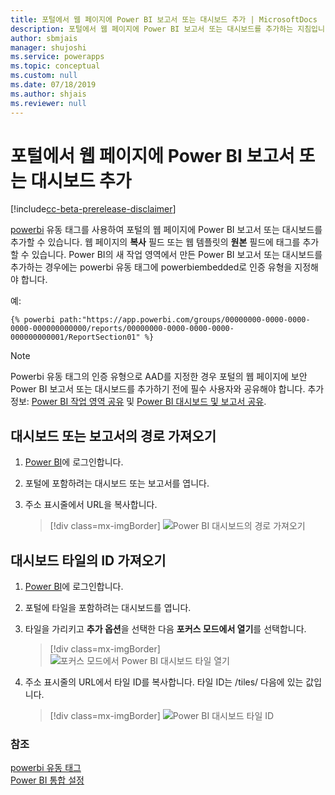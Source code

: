 ```yaml
---
title: 포털에서 웹 페이지에 Power BI 보고서 또는 대시보드 추가 | MicrosoftDocs
description: 포털에서 웹 페이지에 Power BI 보고서 또는 대시보드를 추가하는 지침입니다.
author: sbmjais
manager: shujoshi
ms.service: powerapps
ms.topic: conceptual
ms.custom: null
ms.date: 07/18/2019
ms.author: shjais
ms.reviewer: null
---
```



# <a name="add-a-power-bi-report-or-dashboard-to-a-web-page-in-portal"></a>포털에서 웹 페이지에 Power BI 보고서 또는 대시보드 추가

[!include[cc-beta-prerelease-disclaimer](../../../includes/cc-beta-prerelease-disclaimer.md)]

[powerbi](../liquid/portals-entity-tags.md#powerbi) 유동 태그를 사용하여 포털의 웹 페이지에 Power BI 보고서 또는 대시보드를 추가할 수 있습니다. 웹 페이지의 **복사** 필드 또는 웹 템플릿의 **원본** 필드에 태그를 추가할 수 있습니다. Power BI의 새 작업 영역에서 만든 Power BI 보고서 또는 대시보드를 추가하는 경우에는 powerbi 유동 태그에 powerbiembedded로 인증 유형을 지정해야 합니다.

예: 

```
{% powerbi path:"https://app.powerbi.com/groups/00000000-0000-0000-0000-000000000000/reports/00000000-0000-0000-0000-000000000001/ReportSection01" %}
```

> [!NOTE]
> Powerbi 유동 태그의 인증 유형으로 AAD를 지정한 경우 포털의 웹 페이지에 보안 Power BI 보고서 또는 대시보드를 추가하기 전에 필수 사용자와 공유해야 합니다. 추가 정보: [Power BI 작업 영역 공유](https://docs.microsoft.com/en-us/power-bi/service-how-to-collaborate-distribute-dashboards-reports#collaborate-with-coworkers-in-an-app-workspace) 및 [Power BI 대시보드 및 보고서 공유](https://docs.microsoft.com/en-us/power-bi/service-share-dashboards).

## <a name="get-the-path-of-a-dashboard-or-report"></a>대시보드 또는 보고서의 경로 가져오기

1.  [Power BI](https://powerbi.microsoft.com/)에 로그인합니다.

2.  포털에 포함하려는 대시보드 또는 보고서를 엽니다.

3.  주소 표시줄에서 URL을 복사합니다.

    > [!div class=mx-imgBorder]
    > ![Power BI 대시보드의 경로 가져오기](../media/powerbi-dashboard-url.png "Power BI 대시보드의 경로 가져오기")

## <a name="get-the-id-of-a-dashboard-tile"></a>대시보드 타일의 ID 가져오기

1.  [Power BI](https://powerbi.microsoft.com/)에 로그인합니다.

2.  포털에 타일을 포함하려는 대시보드를 엽니다.

3.  타일을 가리키고 **추가 옵션**을 선택한 다음 **포커스 모드에서 열기**를 선택합니다.

    > [!div class=mx-imgBorder]
    > ![포커스 모드에서 Power BI 대시보드 타일 열기](../media/powerbi-dashboard-tile-focus.png "포커스 모드에서 Power BI 대시보드 타일 열기")

4.  주소 표시줄의 URL에서 타일 ID를 복사합니다. 타일 ID는 /tiles/ 다음에 있는 값입니다.

    > [!div class=mx-imgBorder]
    > ![Power BI 대시보드 타일 ID](../media/powerbi-dashboard-tile-id.png "Power BI 대시보드 타일 ID")


### <a name="see-also"></a>참조

[powerbi 유동 태그](../liquid/portals-entity-tags.md#powerbi)<br> 
[Power BI 통합 설정](set-up-power-bi-integration.md)
